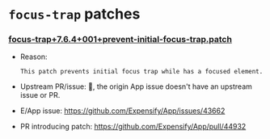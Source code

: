 # `focus-trap` patches

### [focus-trap+7.6.4+001+prevent-initial-focus-trap.patch](focus-trap+7.6.4+001+prevent-initial-focus-trap.patch)

- Reason:
  
    ```
    This patch prevents initial focus trap while has a focused element.
    ```
  
- Upstream PR/issue: 🛑, the origin App issue doesn't have an upstream issue or PR.
- E/App issue: https://github.com/Expensify/App/issues/43662
- PR introducing patch: https://github.com/Expensify/App/pull/44932